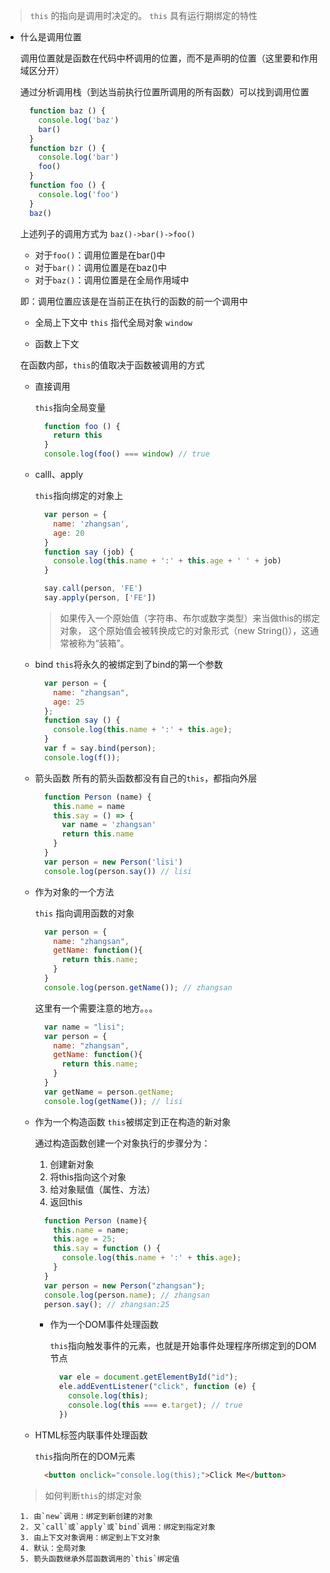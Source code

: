 > `this` 的指向是调用时决定的。 `this` 具有运行期绑定的特性

- 什么是调用位置

  调用位置就是函数在代码中杯调用的位置，而不是声明的位置（这里要和作用域区分开）

  通过分析调用栈（到达当前执行位置所调用的所有函数）可以找到调用位置

  ``` js
    function baz () {
      console.log('baz')
      bar()
    }
    function bzr () {
      console.log('bar')
      foo()
    }
    function foo () {
      console.log('foo')
    }
    baz()
  ```

  上述列子的调用方式为 `baz()->bar()->foo()`

  - 对于`foo()`：调用位置是在bar()中
  - 对于`bar()`：调用位置是在baz()中
  - 对于`baz()`：调用位置是在全局作用域中

  即：调用位置应该是在当前正在执行的函数的前一个调用中

  - 全局上下文中 `this` 指代全局对象 `window`

  - 函数上下文

  在函数内部，`this`的值取决于函数被调用的方式

    - 直接调用

      `this`指向全局变量

        ``` js
          function foo () {
            return this
          }
          console.log(foo() === window) // true
        ```

    - calll、apply

      `this`指向绑定的对象上

        ``` js
          var person = {
            name: 'zhangsan',
            age: 20
          }
          function say (job) {
            console.log(this.name + ':' + this.age + ' ' + job)
          }

          say.call(person, 'FE')
          say.apply(person, ['FE'])
        ```

      > 如果传入一个原始值（字符串、布尔或数字类型）来当做this的绑定对象， 这个原始值会被转换成它的对象形式（new String()），这通常被称为“装箱”。

    - bind
      `this`将永久的被绑定到了bind的第一个参数

        ``` js
          var person = {
            name: "zhangsan",
            age: 25
          };
          function say () {
            console.log(this.name + ':' + this.age);
          }
          var f = say.bind(person);
          console.log(f());
        ```

    - 箭头函数
      所有的箭头函数都没有自己的`this`，都指向外层

      ``` js
        function Person (name) {
          this.name = name
          this.say = () => {
            var name = 'zhangsan'
            return this.name
          }
        }
        var person = new Person('lisi')
        console.log(person.say()) // lisi
      ```

    - 作为对象的一个方法

      `this` 指向调用函数的对象

      ``` js
        var person = {
          name: "zhangsan",
          getName: function(){
            return this.name;
          }
        }
        console.log(person.getName()); // zhangsan
      ```

      这里有一个需要注意的地方。。。

      ``` js
        var name = "lisi";
        var person = {
          name: "zhangsan",
          getName: function(){
            return this.name;
          }
        }
        var getName = person.getName;
        console.log(getName()); // lisi
      ```

    - 作为一个构造函数
      `this`被绑定到正在构造的新对象

      通过构造函数创建一个对象执行的步骤分为：
        1. 创建新对象
        2. 将this指向这个对象
        3. 给对象赋值（属性、方法）
        4. 返回this

        ``` js
          function Person (name){
            this.name = name;
            this.age = 25;
            this.say = function () {
              console.log(this.name + ':' + this.age);
            }
          }
          var person = new Person("zhangsan");
          console.log(person.name); // zhangsan
          person.say(); // zhangsan:25
        ```

      - 作为一个DOM事件处理函数

        `this`指向触发事件的元素，也就是开始事件处理程序所绑定到的DOM节点

        ``` js
          var ele = document.getElementById("id");
          ele.addEventListener("click", function (e) {
            console.log(this);
            console.log(this === e.target); // true
          })
        ```

    - HTML标签内联事件处理函数

      `this`指向所在的DOM元素

      ``` html
        <button onclick="console.log(this);">Click Me</button>
      ```

    > 如何判断`this`的绑定对象

      1. 由`new`调用：绑定到新创建的对象
      2. 又`call`或`apply`或`bind`调用：绑定到指定对象
      3. 由上下文对象调用：绑定到上下文对象
      4. 默认：全局对象
      5. 箭头函数继承外层函数调用的`this`绑定值